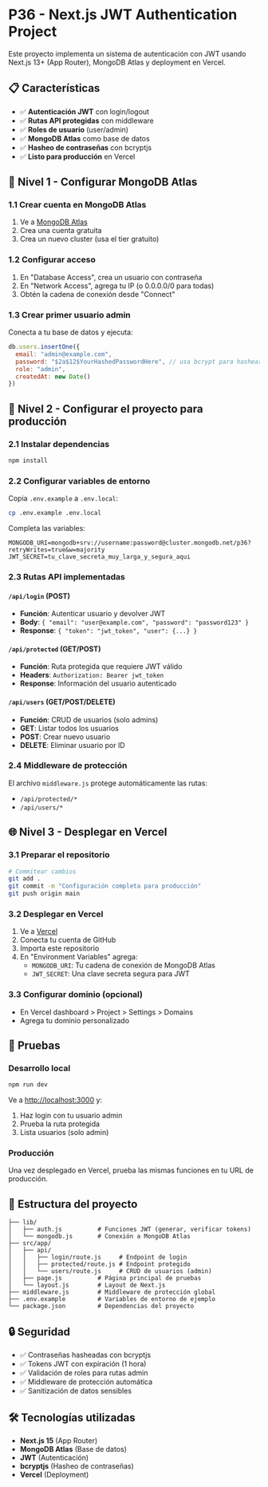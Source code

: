 # P36 - Next.js JWT Authentication Project

Este proyecto implementa un sistema de autenticación con JWT usando Next.js 13+ (App Router), MongoDB Atlas y deployment en Vercel.

## 📋 Características

- ✅ **Autenticación JWT** con login/logout
- ✅ **Rutas API protegidas** con middleware
- ✅ **Roles de usuario** (user/admin)
- ✅ **MongoDB Atlas** como base de datos
- ✅ **Hasheo de contraseñas** con bcryptjs
- ✅ **Listo para producción** en Vercel

## 🚀 Nivel 1 - Configurar MongoDB Atlas

### 1.1 Crear cuenta en MongoDB Atlas
1. Ve a [MongoDB Atlas](https://www.mongodb.com/atlas)
2. Crea una cuenta gratuita
3. Crea un nuevo cluster (usa el tier gratuito)

### 1.2 Configurar acceso
1. En "Database Access", crea un usuario con contraseña
2. En "Network Access", agrega tu IP (o 0.0.0.0/0 para todas)
3. Obtén la cadena de conexión desde "Connect"

### 1.3 Crear primer usuario admin
Conecta a tu base de datos y ejecuta:
```javascript
db.users.insertOne({
  email: "admin@example.com",
  password: "$2a$12$YourHashedPasswordHere", // usa bcrypt para hashear
  role: "admin",
  createdAt: new Date()
})
```

## 🔧 Nivel 2 - Configurar el proyecto para producción

### 2.1 Instalar dependencias
```bash
npm install
```

### 2.2 Configurar variables de entorno
Copia `.env.example` a `.env.local`:
```bash
cp .env.example .env.local
```

Completa las variables:
```env
MONGODB_URI=mongodb+srv://username:password@cluster.mongodb.net/p36?retryWrites=true&w=majority
JWT_SECRET=tu_clave_secreta_muy_larga_y_segura_aqui
```

### 2.3 Rutas API implementadas

#### `/api/login` (POST)
- **Función**: Autenticar usuario y devolver JWT
- **Body**: `{ "email": "user@example.com", "password": "password123" }`
- **Response**: `{ "token": "jwt_token", "user": {...} }`

#### `/api/protected` (GET/POST)
- **Función**: Ruta protegida que requiere JWT válido
- **Headers**: `Authorization: Bearer jwt_token`
- **Response**: Información del usuario autenticado

#### `/api/users` (GET/POST/DELETE)
- **Función**: CRUD de usuarios (solo admins)
- **GET**: Listar todos los usuarios
- **POST**: Crear nuevo usuario
- **DELETE**: Eliminar usuario por ID

### 2.4 Middleware de protección
El archivo `middleware.js` protege automáticamente las rutas:
- `/api/protected/*`
- `/api/users/*`

## 🌐 Nivel 3 - Desplegar en Vercel

### 3.1 Preparar el repositorio
```bash
# Commitear cambios
git add .
git commit -m "Configuración completa para producción"
git push origin main
```

### 3.2 Desplegar en Vercel
1. Ve a [Vercel](https://vercel.com)
2. Conecta tu cuenta de GitHub
3. Importa este repositorio
4. En "Environment Variables" agrega:
   - `MONGODB_URI`: Tu cadena de conexión de MongoDB Atlas
   - `JWT_SECRET`: Una clave secreta segura para JWT

### 3.3 Configurar dominio (opcional)
- En Vercel dashboard > Project > Settings > Domains
- Agrega tu dominio personalizado

## 🧪 Pruebas

### Desarrollo local
```bash
npm run dev
```

Ve a [http://localhost:3000](http://localhost:3000) y:
1. Haz login con tu usuario admin
2. Prueba la ruta protegida
3. Lista usuarios (solo admin)

### Producción
Una vez desplegado en Vercel, prueba las mismas funciones en tu URL de producción.

## 📁 Estructura del proyecto

```
├── lib/
│   ├── auth.js          # Funciones JWT (generar, verificar tokens)
│   └── mongodb.js       # Conexión a MongoDB Atlas
├── src/app/
│   ├── api/
│   │   ├── login/route.js     # Endpoint de login
│   │   ├── protected/route.js # Endpoint protegido
│   │   └── users/route.js     # CRUD de usuarios (admin)
│   ├── page.js          # Página principal de pruebas
│   └── layout.js        # Layout de Next.js
├── middleware.js        # Middleware de protección global
├── .env.example         # Variables de entorno de ejemplo
└── package.json         # Dependencias del proyecto
```

## 🔒 Seguridad

- ✅ Contraseñas hasheadas con bcryptjs
- ✅ Tokens JWT con expiración (1 hora)
- ✅ Validación de roles para rutas admin
- ✅ Middleware de protección automática
- ✅ Sanitización de datos sensibles

## 🛠️ Tecnologías utilizadas

- **Next.js 15** (App Router)
- **MongoDB Atlas** (Base de datos)
- **JWT** (Autenticación)
- **bcryptjs** (Hasheo de contraseñas)
- **Vercel** (Deployment)
